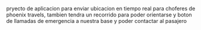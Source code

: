 pryecto de aplicacion para enviar ubicacion en tiempo real para choferes de phoenix travels, tambien tendra un recorrido para poder orientarse y boton de llamadas de emergencia a nuestra base y poder contactar al pasajero

